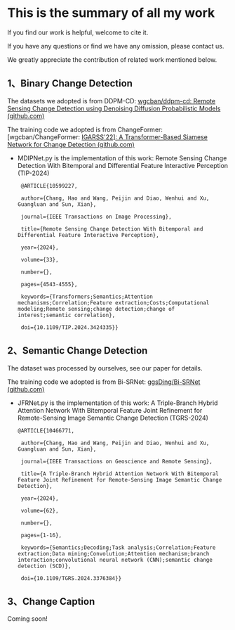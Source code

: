 # This is the summary of all my work

If you find our work is helpful, welcome to cite it.

If you have any questions or find we have any omission, please contact us.

We greatly appreciate the contribution of related work mentioned below.

## 1、Binary Change Detection

The datasets we adopted is from DDPM-CD: [wgcban/ddpm-cd: Remote Sensing Change Detection using Denoising Diffusion Probabilistic Models (github.com)](https://github.com/wgcban/ddpm-cd)

The training code we adopted is from ChangeFormer: [wgcban/ChangeFormer: [IGARSS'22\]: A Transformer-Based Siamese Network for Change Detection (github.com)](https://github.com/wgcban/ChangeFormer)

- MDIPNet.py is the implementation of this work: Remote Sensing Change Detection With Bitemporal and Differential Feature Interactive Perception (TIP-2024)

  ```
   @ARTICLE{10599227,
  
   author={Chang, Hao and Wang, Peijin and Diao, Wenhui and Xu, Guangluan and Sun, Xian},
  
   journal={IEEE Transactions on Image Processing}, 
  
   title={Remote Sensing Change Detection With Bitemporal and Differential Feature Interactive Perception}, 
  
   year={2024},
  
   volume={33},
  
   number={},
  
   pages={4543-4555},
  
   keywords={Transformers;Semantics;Attention mechanisms;Correlation;Feature extraction;Costs;Computational modeling;Remote sensing;change detection;change of interest;semantic correlation},
  
   doi={10.1109/TIP.2024.3424335}}
  ```

## 2、Semantic Change Detection

The dataset was processed by ourselves, see our paper for details.

The training code we adopted is from Bi-SRNet: [ggsDing/Bi-SRNet (github.com)](https://github.com/ggsDing/Bi-SRNet)

- JFRNet.py is the implementation of this work: A Triple-Branch Hybrid Attention Network With Bitemporal Feature Joint Refinement for Remote-Sensing Image Semantic Change Detection (TGRS-2024)

  ```
  @ARTICLE{10466771,
  
   author={Chang, Hao and Wang, Peijin and Diao, Wenhui and Xu, Guangluan and Sun, Xian},
  
   journal={IEEE Transactions on Geoscience and Remote Sensing}, 
  
   title={A Triple-Branch Hybrid Attention Network With Bitemporal Feature Joint Refinement for Remote-Sensing Image Semantic Change Detection}, 
  
   year={2024},
  
   volume={62},
  
   number={},
  
   pages={1-16},
  
   keywords={Semantics;Decoding;Task analysis;Correlation;Feature extraction;Data mining;Convolution;Attention mechanism;branch interaction;convolutional neural network (CNN);semantic change detection (SCD)},
  
   doi={10.1109/TGRS.2024.3376384}}
  ```

## 3、Change Caption
Coming soon!
